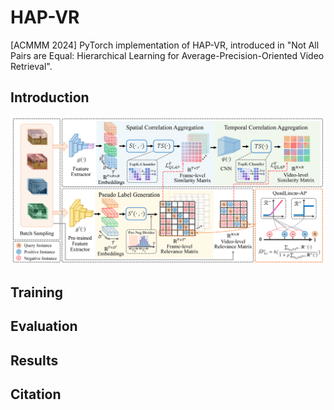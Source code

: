 # HAP-VR
[ACMMM 2024] PyTorch implementation of HAP-VR, introduced in "Not All Pairs are Equal: Hierarchical Learning for Average-Precision-Oriented Video Retrieval".



## Introduction

![assets/pipeline.png](./assets/pipeline.png)

## Training



## Evaluation



## Results



## Citation
